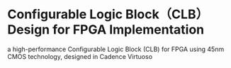 # Configurable Logic Block（CLB）Design for FPGA Implementation
 a high-performance Configurable Logic Block (CLB) for FPGA using 45nm CMOS technology, designed in Cadence Virtuoso
